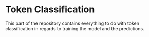 # Token Classification

This part of the repository contains everything to do with token classification in regards to training the model and the predictions.